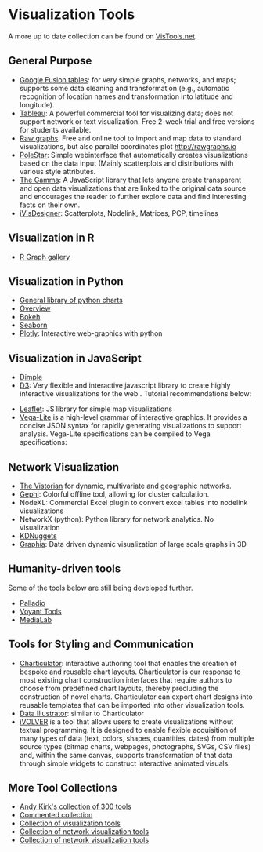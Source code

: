 # Visualization Tools

A more up to date collection can be found on [VisTools.net](http://vistools.net).

## General Purpose
* [Google Fusion tables](https://sites.google.com/site/fusiontablestalks/stories): for very simple graphs, networks, and maps; supports some data cleaning and transformation (e.g., automatic recognition of location names and transformation into latitude and longitude).
* [Tableau](https://www.tableau.com:): A powerful commercial tool for visualizing data; does not support network or text visualization. Free 2-week trial and free versions for students available.
* [Raw graphs](http://rawgraphs.io): Free and online tool to import and map data to standard visualizations, but also parallel coordinates plot http://rawgraphs.io
* [PoleStar](https://vega.github.io/polestar): Simple webinterface that automatically creates visualizations based on the data input (Mainly scatterplots and distributions with various style attributes.
* [The Gamma](https://thegamma.net): A JavaScript library that lets anyone create transparent and open data visualizations that are linked to the original data source and encourages the reader to further explore data and find interesting facts on their own. 
* [iVisDesigner](https://donghaoren.org/ivisdesigner/
): Scatterplots, Nodelink, Matrices, PCP, timelines

## Visualization in R
* [R Graph gallery](http://www.r-graph-gallery.com/)

## Visualization in Python
* [General library of python charts](https://python-graph-gallery.com)
* [Overview](https://blog.modeanalytics.com/python-data-visualization-libraries)
* [Bokeh](http://bokeh.pydata.org/en/latest)
* [Seaborn](https://seaborn.pydata.org)
* [Plotly](https://plot.ly/python): Interactive web-graphics with python

## Visualization in JavaScript
* [Dimple](http://dimplejs.org)
* [D3](https://d3js.org): Very flexible and interactive javascript library to create highly interactive visualizations for the web . Tutorial recommendations below:
<!--* https://github.com/benjbach/vishub/wiki/D3-Tutorial
* https://www.lynda.com/D3-js-tutorials/D3-js-Essential-Training-Data-Scientists/504428-2.html-->
* [Leaflet](http://leafletjs.com/): JS library for simple map visualizations
* [Vega-Lite](https://vega.github.io/vega-lite) is a high-level grammar of interactive graphics. It provides a concise JSON syntax for rapidly generating visualizations to support analysis. Vega-Lite specifications can be compiled to Vega specifications: 

## Network Visualization
* [The Vistorian]( http://vistorian.net.) for dynamic, multivariate and geographic networks.
* [Gephi](gephi.org): Colorful offline tool, allowing for cluster calculation.
* NodeXL: Commercial Excel plugin to convert excel tables into nodelink visualizations
* NetworkX (python): Python library for network analytics. No visualization
* [KDNuggets](http://www.kdnuggets.com/2015/06/top-30-social-network-analysis-visualization-tools.html)
* [Graphia](https://graphia.app/): Data driven dynamic visualization of large scale graphs in 3D

## Humanity-driven tools
Some of the tools below are still being developed further.

* [Palladio](http://hdlab.stanford.edu/palladio/)
* [Voyant Tools](http://docs.voyant-tools.org/tools/)
* [MediaLab](http://tools.medialab.sciences-po.fr/)

## Tools for Styling and Communication
* [Charticulator](https://charticulator.com/index.html): interactive authoring tool that enables the creation of bespoke and reusable chart layouts. Charticulator is our response to most existing chart construction interfaces that require authors to choose from predefined chart layouts, thereby precluding the construction of novel charts. Charticulator can export chart designs into reusable templates that can be imported into other visualization tools.
* [Data Illustrator](http://www.zcliu.org/di
): similar to Charticulator
* [iVOLVER]( https://ivolver.cs.st-andrews.ac.uk/#tryit) is a tool that allows users to create visualizations without textual programming. It is designed to enable flexible acquisition of many types of data (text, colors, shapes, quantities, dates) from multiple source types (bitmap charts, webpages, photographs, SVGs, CSV files) and, within the same canvas, supports transformation of that data through simple widgets to construct interactive animated visuals.

## More Tool Collections
* [Andy Kirk's collection of 300 tools](https://www.visualisingdata.com/resources)
* [Commented collection](https://lisacharlotterost.github.io/datavistools-revisited)
* [Collection of visualization tools](http://tools.medialab.sciences-po.fr/)
* [Collection of network visualization tools](https://www.quora.com/What-software-exists-for-visualizing-and-analyzing-large-networks)
* [Collection of network visualization tools](https://omictools.com/network-visualization-category)

